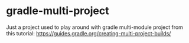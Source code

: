 # gradle-multi-project

Just a project used to play around with gradle multi-module project from this tutorial: https://guides.gradle.org/creating-multi-project-builds/
